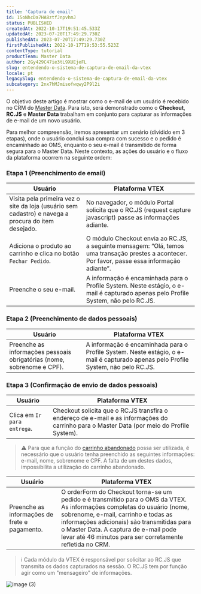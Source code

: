 ```yaml
---
title: 'Captura de email'
id: 15oNhcDa7HA8ztfJnpvhmJ
status: PUBLISHED
createdAt: 2022-10-17T19:51:45.533Z
updatedAt: 2023-07-20T17:49:29.730Z
publishedAt: 2023-07-20T17:49:29.730Z
firstPublishedAt: 2022-10-17T19:53:55.523Z
contentType: tutorial
productTeam: Master Data
author: 2Gy429C47ie3tL9XUEjeFL
slug: entendendo-o-sistema-de-captura-de-email-da-vtex
locale: pt
legacySlug: entendendo-o-sistema-de-captura-de-email-da-vtex
subcategory: 2nx7hMJmisofwqwy2P9l2i
---
```


O objetivo deste artigo é mostrar como o e-mail de um usuário é recebido no CRM do [Master Data](https://help.vtex.com/pt/tutorial/master-data--4otjBnR27u4WUIciQsmkAw). Para isto, será demonstrado como o **Checkout**, **RC.JS** e **Master Data** trabalham em conjunto para capturar as informações de e-mail de um novo usuário.

Para melhor compreensão, iremos apresentar um cenário (dividido em 3 etapas), onde o usuário conclui sua compra com sucesso e o pedido é encaminhado ao OMS, enquanto o seu e-mail é transmitido de forma segura para o Master Data. Neste contexto, as ações do usuário e o fluxo da plataforma ocorrem na seguinte ordem:

### Etapa 1 (Preenchimento de email)

| __Usuário__ | __Plataforma VTEX__ |
|------------------|------------------|
| Visita pela primeira vez o site da loja (usuário sem cadastro) e navega a procura do item desejado. | No navegador, o módulo Portal solicita que o RC.JS (request capture javascript) passe as informações adiante. |
| Adiciona o produto ao carrinho e clica no botão `Fechar Pedido`. | O módulo Checkout envia ao RC.JS, a seguinte mensagem: “Olá, temos uma transação prestes a acontecer. Por favor, passe essa informação adiante”. |
| Preenche o seu e-mail. | A informação é encaminhada para o Profile System. Neste estágio, o e-mail é capturado apenas pelo Profile System, não pelo RC.JS. |

### Etapa 2 (Preenchimento de dados pessoais)

| __Usuário__ | __Plataforma VTEX__ |
|------------------|------------------|
| Preenche as informações pessoais obrigatórias (nome, sobrenome e CPF). | A informação é encaminhada para o Profile System. Neste estágio, o e-mail é capturado apenas pelo Profile System, não pelo RC.JS. |

### Etapa 3 (Confirmação de envio de dados pessoais)

| __Usuário__ | __Plataforma VTEX__ |
|------------------|------------------|
| Clica em `Ir para entrega`. | Checkout solicita que o RC.JS transfira o endereço de e-mail e as informações do carrinho para o Master Data (por meio do Profile System). |

>⚠️ Para que a função do [carrinho abandonado](https://help.vtex.com/pt/tutorial/acesse-o-carrinho-abandonado-dos-clientes--4bbXy1TlzJaiCr41xKDN4e#) possa ser utilizada, é necessário que o usuário tenha preenchido as seguintes informações: e-mail, nome, sobrenome e CPF. A falta de um destes dados, impossibilita a utilização do carrinho abandonado.

| __Usuário__ | __Plataforma VTEX__ |
|------------------|------------------|
| Preenche as informações de frete e pagamento. | O orderForm do Checkout torna-se um pedido e é transmitido para o OMS da VTEX. As informações completas do usuário (nome, sobrenome, e-mail, carrinho e todas as informações adicionais) são transmitidas para o Master Data. A captura de e-mail pode levar até 46 minutos para ser corretamente refletida no CRM. |

>ℹ️ Cada módulo da VTEX é responsável por solicitar ao RC.JS que transmita os dados capturados na sessão. O RC.JS tem por função agir como um "mensageiro" de informações.

![image (3)](https://images.ctfassets.net/alneenqid6w5/18dCifD9tOEo8mgUocamIc/958e0da9d2c7aa724f5c1c80bb0b616e/image__3_.png)
